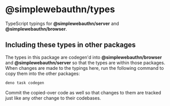 # @simplewebauthn/types <!-- omit in toc -->

TypeScript typings for **@simplewebauthn/server** and **@simplewebauthn/browser**.

## Including these types in other packages

The types in this package are codegen'd into **@simplewebauthn/browser** and
**@simplewebauthn/server** so that the types are within those packages. When changes are made to the
typings here, run the following command to copy them into the other packages:

```sh
deno task codegen
```

Commit the copied-over code as well so that changes to them are tracked just like any other change
to their codebases.

